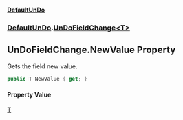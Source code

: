 #### [DefaultUnDo](DefaultUnDo.md 'DefaultUnDo')
### [DefaultUnDo](DefaultUnDo.md#DefaultUnDo 'DefaultUnDo').[UnDoFieldChange&lt;T&gt;](UnDoFieldChange_T_.md 'DefaultUnDo.UnDoFieldChange<T>')

## UnDoFieldChange<T>.NewValue Property

Gets the field new value.

```csharp
public T NewValue { get; }
```

#### Property Value
[T](UnDoFieldChange_T_.md#DefaultUnDo.UnDoFieldChange_T_.T 'DefaultUnDo.UnDoFieldChange<T>.T')